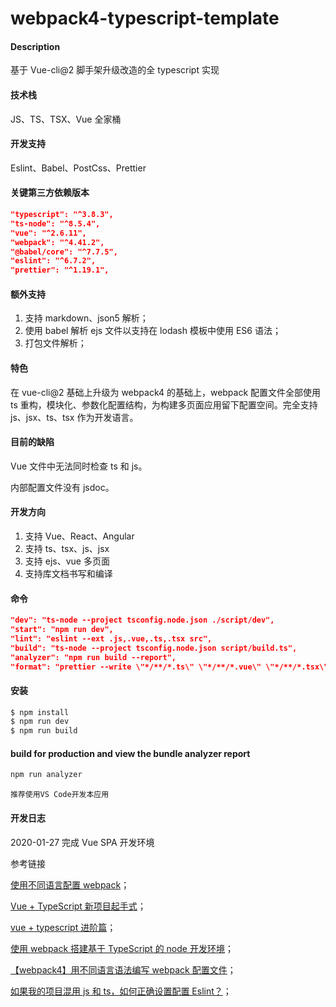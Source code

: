 <!--
 * @Date: 2020-09-13 11:09:03
 * @LastEditors: skyblue
 * @LastEditTime: 2020-09-13 11:59:44
 * @repository: https://github.com/SkyBlueFeet
-->

# webpack4-typescript-template

#### Description

基于 Vue-cli@2 脚手架升级改造的全 typescript 实现

#### 技术栈

JS、TS、TSX、Vue 全家桶

#### 开发支持

Eslint、Babel、PostCss、Prettier

#### 关键第三方依赖版本

```json
"typescript": "^3.8.3",
"ts-node": "^8.5.4",
"vue": "^2.6.11",
"webpack": "^4.41.2",
"@babel/core": "^7.7.5",
"eslint": "^6.7.2",
"prettier": "^1.19.1",
```

#### 额外支持

1. 支持 markdown、json5 解析；
2. 使用 babel 解析 ejs 文件以支持在 lodash 模板中使用 ES6 语法；
3. 打包文件解析；

#### 特色

在 vue-cli@2 基础上升级为 webpack4 的基础上，webpack 配置文件全部使用 ts 重构，模块化、参数化配置结构，为构建多页面应用留下配置空间。完全支持 js、jsx、ts、tsx 作为开发语言。

#### 目前的缺陷

Vue 文件中无法同时检查 ts 和 js。

内部配置文件没有 jsdoc。

#### 开发方向

1. 支持 Vue、React、Angular
2. 支持 ts、tsx、js、jsx
3. 支持 ejs、vue 多页面
4. 支持库文档书写和编译

#### 命令

```json
"dev": "ts-node --project tsconfig.node.json ./script/dev",
"start": "npm run dev",
"lint": "eslint --ext .js,.vue,.ts,.tsx src",
"build": "ts-node --project tsconfig.node.json script/build.ts",
"analyzer": "npm run build --report",
"format": "prettier --write \"*/**/*.ts\" \"*/**/*.vue\" \"*/**/*.tsx\""
```

#### 安装

```js
$ npm install
$ npm run dev
$ npm run build
```

#### build for production and view the bundle analyzer report

```js
npm run analyzer
```

`推荐使用VS Code开发本应用`

#### 开发日志

2020-01-27 完成 Vue SPA 开发环境

参考链接

[使用不同语言配置 webpack](https://webpack.docschina.org/configuration/configuration-languages)；

[Vue + TypeScript 新项目起手式](https://juejin.im/post/59f29d28518825549f7260b6)；

[vue + typescript 进阶篇](https://segmentfault.com/a/1190000011878086)；

[使用 webpack 搭建基于 TypeScript 的 node 开发环境](https://www.jianshu.com/p/6aab86403dc1)；

[【webpack4】用不同语言语法编写 webpack 配置文件](https://segmentfault.com/a/1190000018738802)；

[如果我的项目混用 js 和 ts，如何正确设置配置 Eslint？](https://github.com/AlloyTeam/eslint-config-alloy/issues/67)；
